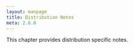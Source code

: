 ```yaml
---
layout: manpage
title: Distribution Notes
meta: 2.6.0
---
```


This chapter provides distribution specific notes.

